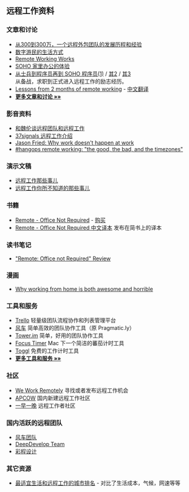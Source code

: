 ## 远程工作资料

### 文章和讨论

 - [从300到300万，一个远程外包团队的发展历程和经验](http://yizaoyiwan.com/discussion/79/%E4%BB%8E300%E5%88%B0300%E4%B8%87-%E4%B8%80%E4%B8%AA%E8%BF%9C%E7%A8%8B%E5%A4%96%E5%8C%85%E5%9B%A2%E9%98%9F%E7%9A%84%E5%8F%91%E5%B1%95%E5%8E%86%E7%A8%8B%E5%92%8C%E7%BB%8F%E9%AA%8C/p1)
 - [数字游民的生活方式](http://yizaoyiwan.com/discussion/46/)
 - [Remote Working Works](http://www.infoq.com/cn/articles/remote-working-works)
 - [SOHO 家里办公的体验](http://yafeilee.me/blogs/5357caa16c69344c0c0b0000)
 - [从士兵到程序员再到 SOHO 程序员(1)](http://blog.huhao.name/blog/2013/09/14/become-a-freelancer/)
   / [其2](http://blog.huhao.name/blog/2013/12/13/become-a-freelancer-2/)
   / [其3](http://blog.huhao.name/blog/2014/03/01/become-a-freelancer-3/)  
   从备战，求职到正式进入远程工作的励志经历。
 - [Lessons from 2 months of remote working](http://iamnotaprogrammer.com/Remote-teams.html) - [中文翻译](http://blog.jobbole.com/52133/)
 - [**更多文章和讨论 »»**](articles.md)

### 影音资料

 - [和魏伦谈远程团队和远程工作](http://teahour.fm/2013/10/21/talking-remote-work-with-allen-wei.html)
 - [37signals 远程工作介绍](http://v.youku.com/v_show/id_XNjI1MzQzNTg0.html)
 - [Jason Fried: Why work doesn't happen at work](http://www.youtube.com/watch?feature=player_embedded&v=5XD2kNopsUs)
 - [#hangops remote working: "the good, the bad, and the timezones"](http://www.youtube.com/watch?v=xMxQRUrbttY&feature=youtu.be)
 
### 演示文稿

 - [远程工作那些事儿](https://speakerdeck.com/yorzi/yuan-cheng-gong-zuo-na-xie-shi-er)
 - [远程工作你所不知道的那些事儿](http://vdisk.weibo.com/s/zby-x0TZj2PEy/1378093426)

### 书籍

 - [Remote - Office Not Required](http://37signals.com/remote) - [购买](http://www.amazon.com/Remote-Office-Not-Required/dp/0804137501)
 - [Remote - Office Not Required 中文译本](http://jianshu.io/notebooks/41672/latest) 发布在简书上的译本

### 读书笔记

 - ["Remote: Office not Required" Review](http://robertgreiner.com/2013/11/remote-office-not-required-review/)

### 漫画

 - [Why working from home is both awesome and horrible](http://theoatmeal.com/comics/working_home)

### 工具和服务

 - [Trello](https://trello.com/) 轻量级团队流程协作和列表管理平台
 - [风车](https://fengche.co/) 简单高效的团队协作工具（原 Pragmatic.ly）
 - [Tower.im](https://tower.im/) 简单，好用的团队协作工具
 - [Focus Timer](http://goo.gl/607XJa) Mac 下一个简洁的蕃茄计时工具
 - [Toggl](https://toggl.com/) 免费的工作计时工具
 - [**更多工具和服务 »»**](tools.md)

### 社区

 - [We Work Remotely](https://weworkremotely.com/) 寻找或者发布远程工作机会
 - [APCOW](http://www.apcow.com) 国内新建远程工作社区
 - [一早一晚](http://yizaoyiwan.com/) 远程工作者社区

### 国内活跃的远程团队

 - [风车团队](https://fengcheco.com/about)
 - [DeepDevelop Team](http://deepdevelop.com/)
 - [彩程设计](https://tower.im/about_us)

### 其它资源

- [最适宜生活和远程工作的城市排名](http://nomadlist.io/) - 对比了生活成本，气候，网速等等
